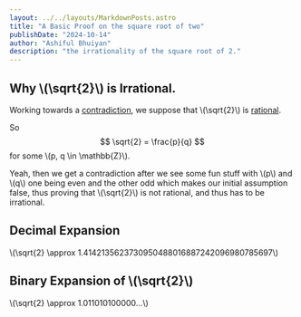 ```yaml
---
layout: ../../layouts/MarkdownPosts.astro
title: "A Basic Proof on the square root of two"
publishDate: "2024-10-14"
author: "Ashiful Bhuiyan"
description: "the irrationality of the square root of 2."
---
```


## Why \\(\sqrt{2}\\) is Irrational.


Working towards a [contradiction](https://proofwiki.org/wiki/Definition:Contradiction), we suppose that \\(\sqrt{2}\\) is [rational](https://proofwiki.org/wiki/Definition:Rational_Number). 

So 
$$
\sqrt{2} = \frac{p}{q}
$$
for some \\(p, q \in \mathbb{Z}\\).

Yeah, then we get a contradiction after we see some fun stuff with \\(p\\) and \\(q\\) one being even and the other odd which makes our initial assumption false, thus proving that 
\\(\sqrt{2}\\) is not rational, and thus has to be irrational. 

## Decimal Expansion
 \\(\sqrt{2} \approx 1.4142135623730950488016887242096980785697\\)

## Binary Expansion of \\(\sqrt{2}\\)
 \\(\sqrt{2} \approx 1.011010100000…\\)